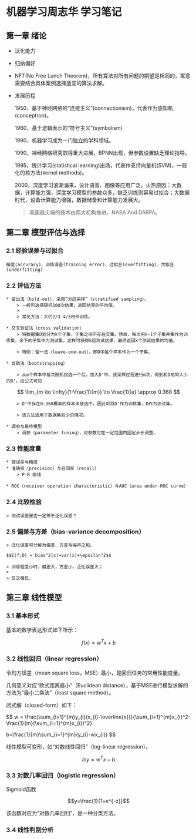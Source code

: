 <script type="text/javascript" src="http://cdn.mathjax.org/mathjax/latest/MathJax.js?config=default"></script>

# 机器学习周志华 学习笔记

## 第一章 绪论

* 泛化能力
* 归纳偏好
* NFT(No Free Lunch Theorem)，所有算法对所有问题的期望是相同的，寓意需要结合具体案例选择适宜的算法求解。
* 发展历程

    1950，基于神经网络的“连接主义”(connectionism)，代表作为感知机(conceptron)。
    
    1960，基于逻辑表示的“符号主义”(symbolism)

    1980，机器学习成为一门独立的学科领域。

    1990，神经网络研究取得重大进展，BPNN出现，但参数设置缺乏理论指导。

    1995，统计学习(statistical learning)出场，代表作支持向量机(SVM)，一般化的核方法(kernel methods)。

    2000，深度学习浪潮涌来，设计语音、图像等应用广泛。火热原因：大数据，计算能力强，深度学习模型的参数众多，缺乏训练则容易过拟合；大数据时代，设备计算能力增强，数据储备和计算能力发展大。

    > 美国最尖端的技术由两大机构推进，NASA And DARPA。

## 第二章 模型评估与选择

### 2.1 经验误差与过拟合
    
    精度(accuracy)、训练误差(training error)、过拟合(overfitting)、欠拟合(underfitting)

### 2.2 评估方法

    * 留出法（hold-out），采用“分层采样”（stratified sampling）。
        > 一般可选择随机100次结果，返回结果的平均值。
        >
        > 常见方法：大约2/3-4/5用作训练。
    
    * 交叉验证法（cross validation）
        > 将数据集D划分为k个子集，子集之间不存在交集。然后，每次用k-1个子集并集作为训练集，余下的子集作为测试集。这样可获得k组测试结果，最终返回k个测试结果的均值。
        
        > 特例：留一法（leave-one-out）。即D中每个样本作为一个子集。
        
    * 自助法（bootstrapping）
    
        > 从m个样本中每次随机挑选一个后，加入D'中。该采样过程进行m次，得到和D相同大小的D'。由公式可知
        
$$ \lim_{m \to \infty}(1-\frac{1}{m}) \to \frac{1}{e} \approx 0.368 $$
        
        > D'中存在0.368概率的样本未被选中，因此可将D'作为训练集，D作为测试集。
        
        > 该方法适用于数据集较少的情况。
        
    * 调参与最终模型
        > 调参（parameter tuning），对参数可在一定范围内固定步长调整。
    
### 2.3 性能度量
    
    * 错误率与精度
    * 准确率（precision）与召回率（recall）
        > P-R 曲线
    
    * ROC（receiver operation characteristic）与AUC（area under-ROC curve） 

### 2.4 比较检验
    
    > 测试误差是否一定等于泛化误差？

### 2.5 偏差与方差（bias-variance decomposition）
    
    > 泛化误差可分解为偏差、方差与噪声之和。
    
    $$E(f;D) = bias^2(x)+var(x)+\epsilon^2$$
    
    > 训练程度小时，偏差大，方差小，泛化误差大；
    >
    > 反之相反。
    
## 第三章 线性模型

### 3.1 基本形式

基本的数学表达形式如下所示：

$$f(x)=w^Tx+b$$

### 3.2 线性回归（linear regression）

令均方误差（mean square loss，MSE）最小，是回归任务的常用性能度量。

几何意义对应“欧式距离最小”（Euclidean distance），基于MSE进行模型求解的方法为“最小二乘法”（least square method）。

闭式解（closed-form）如下：

$$
w = \frac{\sum_{i=1}^{m}y_{i}(x_{i}-\overline{x})}{\sum_{i=1}^{m}x_{i}^2-\frac{1}{m}(\sum_{i=1}^{m}x_{i})^2}

b=\frac{1}{m}\sum_{i=1}^{m}(y_{i}-wx_{i})
$$

线性模型可变形，如“对数线性回归”（log-linear regression）。

$$lny=w^Tx+b$$

### 3.3 对数几率回归（logistic regression）

Sigmoid函数

$$y=\frac{1}{1+e^{-z}}$$

该函数对应为“对数几率回归”，是一种分类方法。

### 3.4 线性判别分析